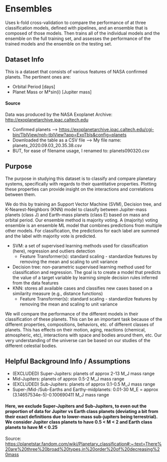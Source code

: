 # Ensembles
Uses k-fold cross-validation to compare the performance of at three classification models, defined with pipelines, and an ensemble that is composed of those models. Then trains all of the individual models and the ensemble on the full training set, and assesses the performance of the trained models and the ensemble on the testing set.

## Dataset Info
This is a dataset that consists of various features of NASA confirmed planets. The pertinent ones are:
* Orbital Period [days]
* Planet Mass or M*sin(i) [Jupiter mass]

#### Source
Data was produced by the NASA Exoplanet Archive: http://exoplanetarchive.ipac.caltech.edu
* Confirmed planets --> https://exoplanetarchive.ipac.caltech.edu/cgi-bin/TblView/nph-tblView?app=ExoTbls&config=planets
* Downloaded the table as a CSV file --> My file name: planets_2020.09.03_20.35.38.csv
* BUT, for ease of filename usage, I renamed to: planets090320.csv

## Purpose
The purpose in studying this dataset is to classify and compare planetary systems, specifically with regards to their quantitative properties. Plotting these properties can provide insight on the interactions and correlations between them. 

We do this by training an Support Vector Machine (SVM), Decision tree, and K-Nearest-Neighbors (KNN) model to classify between Jupiter-mass planets (class J) and Earth-mass planets (class E) based on mass and orbital period. Our ensemble method is majority voting. A (majority) voting ensemble is an ensemble ML model that combines predictions from multiple other models. For classification, the predictions for each label are summed and the label with majority vote is predicted.
- SVM: a set of supervised learning methods used for classification (here), regression and outliers detection
    - Feature Transformer(s): standard scaling - standardize features by removing the mean and scaling to unit variance
- Decision tree: non-parametric supervised learning method used for classification and regression. The goal is to create a model that predicts the value of a target variable by learning simple decision rules inferred from the data features
- KNN: stores all available cases and classifies new cases based on a similarity measure (e.g., distance functions)
    - Feature Transformer(s): standard scaling - standardize features by removing the mean and scaling to unit variance

We will compare the performance of the different models in their classification of these planets. This can be an important task because of the different properties, compositions, behaviors, etc. of different classes of planets. This has effects on their motion, aging, reactions (chemical, atmospheric, etc), interactions with space and bodies around them, etc. Our very understanding of the universe can be based on our studies of the different celestial bodies. 

## Helpful Background Info / Assumptions
* (EXCLUDED) Super-Jupiters: planets of approx 2-13 M_J mass range
* Mid-Jupiters: planets of approx 0.5-2 M_J mass range
* (EXCLUDED) Sub-Jupiters: planets of approx 0.1-0.5 M_J mass range
* Super-/Mid-/Sub-Earths and Earthy-midplanets: 0.01-30 M_E = approx (3.14657534e-5)-0.100690411 M_J mass range

<!-- 0.0314657534 -->
#### Here, we exclude Super-Jupiters and Sub-Jupiters, to even out the proportion of data for Jupiter vs Earth class planets (deviating a bit from their exact definitions due to lower-mass sub-jupiters being terrestrial). We consider Jupiter class planets to have 0.5 < M < 2 and Earth class planets to have M < 0.25

Source: https://planetstar.fandom.com/wiki/Planetary_classification#:~:text=There%20are%20three%20broad%20types,in%20order%20of%20decreasing%20mass
